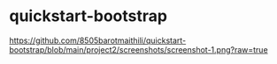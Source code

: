 # quickstart-bootstrap
 https://github.com/8505barotmaithili/quickstart-bootstrap/blob/main/project2/screenshots/screenshot-1.png?raw=true
